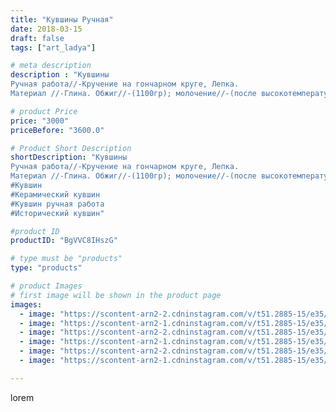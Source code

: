 ```yaml
---
title: "Кувшины Ручная"
date: 2018-03-15
draft: false
tags: ["art_ladya"]

# meta description
description : "Кувшины
Ручная работа//-Кручение на гончарном круге, Лепка. 
Материал //-Глина. Обжиг//-(1100гр); молочение//-(после высокотемпературного обжига, запекание изде"

# product Price
price: "3000"
priceBefore: "3600.0"

# Product Short Description
shortDescription: "Кувшины
Ручная работа//-Кручение на гончарном круге, Лепка. 
Материал //-Глина. Обжиг//-(1100гр); молочение//-(после высокотемпературного обжига, запекание изделия искупанного предварительно в молоке).
#Кувшин
#Керамический кувшин
#Кувшин ручная работа
#Исторический кувшин"

#product ID
productID: "BgVVC8IHszG"

# type must be "products"
type: "products"

# product Images
# first image will be shown in the product page
images:
  - image: "https://scontent-arn2-2.cdninstagram.com/v/t51.2885-15/e35/40478211_488395445010041_1259484728461885440_n.jpg?se=7&tp=1&_nc_ht=scontent-arn2-2.cdninstagram.com&_nc_cat=105&_nc_ohc=Mm_FCEAvGh0AX-Eg83t&oh=4f6d7b18ff60133ebd741365b088dcd9&oe=606B4087&ig_cache_key=MTczNTM4NTYwNDIzOTUyMTYyOA%3D%3D.2"
  - image: "https://scontent-arn2-1.cdninstagram.com/v/t51.2885-15/e35/40426875_226926648170251_2902006704944185344_n.jpg?se=7&tp=1&_nc_ht=scontent-arn2-1.cdninstagram.com&_nc_cat=107&_nc_ohc=0PBRUKMGQkgAX_vr18_&oh=07acc0993aa3d5b722b9f2ad90edc800&oe=6069DE81&ig_cache_key=MTczNTM4NTYyMDIxOTc2NTY1NA%3D%3D.2"
  - image: "https://scontent-arn2-2.cdninstagram.com/v/t51.2885-15/e35/38638203_1190923031057525_381424058304036864_n.jpg?se=8&tp=1&_nc_ht=scontent-arn2-2.cdninstagram.com&_nc_cat=105&_nc_ohc=NDkp6mMak3gAX9YVOGU&oh=34b3a7095d3337b52513c0876144e103&oe=606D07AC&ig_cache_key=MTczNTM4NTYzNTkzOTk1NDAwMg%3D%3D.2"
  - image: "https://scontent-arn2-1.cdninstagram.com/v/t51.2885-15/e35/39356469_1100844296741241_6285777726817173504_n.jpg?tp=1&_nc_ht=scontent-arn2-1.cdninstagram.com&_nc_cat=109&_nc_ohc=vH_abdFQXMcAX8qi2cT&oh=d2e4e2acc1d092feb409ba1ee1449f73&oe=606ABBF0&ig_cache_key=MTczNTM4NTY0NjQ1MTAwNjExNA%3D%3D.2"
  - image: "https://scontent-arn2-2.cdninstagram.com/v/t51.2885-15/e35/40237669_481137275720840_769197323812077568_n.jpg?tp=1&_nc_ht=scontent-arn2-2.cdninstagram.com&_nc_cat=108&_nc_ohc=nYxtEQx3YloAX-uJGyb&oh=a83beaf3ab51c3beaf94be0241806df6&oe=606C51F9&ig_cache_key=MTczNTM4NTY1NzczMzYxNTQwNQ%3D%3D.2"
  - image: "https://scontent-arn2-1.cdninstagram.com/v/t51.2885-15/e35/40951130_2137948276428409_7044924187206483968_n.jpg?se=8&tp=1&_nc_ht=scontent-arn2-1.cdninstagram.com&_nc_cat=101&_nc_ohc=rhrGXdxxDVcAX9So5N7&oh=696ac7fdd5c0aeb8947334fc90422fec&oe=606CE49D&ig_cache_key=MTczNTM4NTY3ODExODA2NTg0Nw%3D%3D.2"

---
```

lorem
